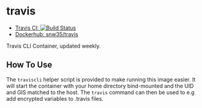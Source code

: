# travis

* [Travis CI: ![Build Status](https://travis-ci.org/snw35/travis.svg?branch=master)](https://travis-ci.org/snw35/travis)
* [Dockerhub: snw35/travis](https://hub.docker.com/r/snw35/travis)

Travis CLI Container, updated weekly.

## How To Use

The `traviscli` helper script is provided to make running this image easier. It will start the container with your home directory bind-mounted and the UID and GIS matched to the host. The `travis` command can then be used to e.g add encrypted variables to .travis files.
